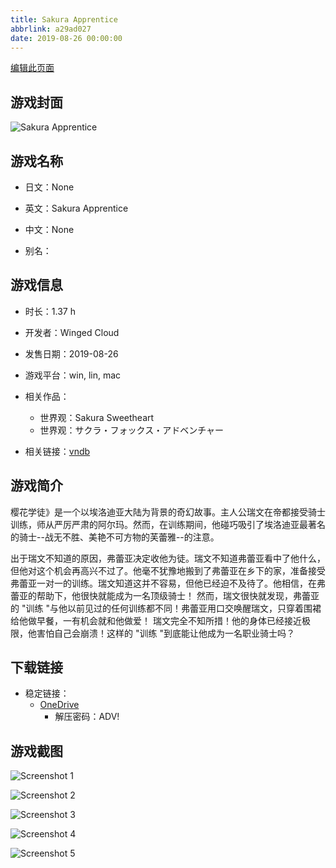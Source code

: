 ```yaml
---
title: Sakura Apprentice
abbrlink: a29ad027
date: 2019-08-26 00:00:00
---
```

[编辑此页面](https://github.com/ACG-3/ADV3-source/blob/main/source/_posts/games/Sakura%20Apprentice.md)

## 游戏封面

![Sakura Apprentice](https://pan.timero.xyz/onedrive/img_lib_001/Sakura%20Apprentice_cover.avif)


## 游戏名称

- 日文：None
- 英文：Sakura Apprentice
- 中文：None

- 别名：


## 游戏信息

- 时长：1.37 h
- 开发者：Winged Cloud
- 发售日期：2019-08-26
- 游戏平台：win, lin, mac
- 相关作品：
   - 世界观：Sakura Sweetheart
   - 世界观：サクラ・フォックス・アドベンチャー

- 相关链接：[vndb](https://vndb.org/v26498)


## 游戏简介

樱花学徒》是一个以埃洛迪亚大陆为背景的奇幻故事。主人公瑞文在帝都接受骑士训练，师从严厉严肃的阿尔玛。然而，在训练期间，他碰巧吸引了埃洛迪亚最著名的骑士--战无不胜、美艳不可方物的芙蕾雅--的注意。

出于瑞文不知道的原因，弗蕾亚决定收他为徒。瑞文不知道弗蕾亚看中了他什么，但他对这个机会再高兴不过了。他毫不犹豫地搬到了弗蕾亚在乡下的家，准备接受弗蕾亚一对一的训练。瑞文知道这并不容易，但他已经迫不及待了。他相信，在弗蕾亚的帮助下，他很快就能成为一名顶级骑士！
然而，瑞文很快就发现，弗蕾亚的 "训练 "与他以前见过的任何训练都不同！弗蕾亚用口交唤醒瑞文，只穿着围裙给他做早餐，一有机会就和他做爱！
瑞文完全不知所措！他的身体已经接近极限，他害怕自己会崩溃！这样的 "训练 "到底能让他成为一名职业骑士吗？




## 下载链接

- 稳定链接：
    - [OneDrive](https://pan.timero.xyz/onedrive/adv_lib_001/Sakura%20Apprentice)
        - 解压密码：ADV!



## 游戏截图


![Screenshot 1](https://pan.timero.xyz/onedrive/img_lib_001/Sakura%20Apprentice_Screenshot_1.avif)

![Screenshot 2](https://pan.timero.xyz/onedrive/img_lib_001/Sakura%20Apprentice_Screenshot_2.avif)

![Screenshot 3](https://pan.timero.xyz/onedrive/img_lib_001/Sakura%20Apprentice_Screenshot_3.avif)

![Screenshot 4](https://pan.timero.xyz/onedrive/img_lib_001/Sakura%20Apprentice_Screenshot_4.avif)

![Screenshot 5](https://pan.timero.xyz/onedrive/img_lib_001/Sakura%20Apprentice_Screenshot_5.avif)

